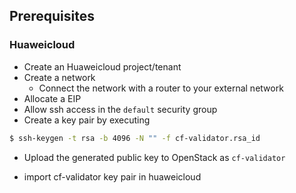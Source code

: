 ## Prerequisites

### Huaweicloud

* Create an Huaweicloud project/tenant
* Create a network
  * Connect the network with a router to your external network
* Allocate a EIP
* Allow ssh access in the `default` security group
* Create a key pair by executing
```bash
$ ssh-keygen -t rsa -b 4096 -N "" -f cf-validator.rsa_id
```
  * Upload the generated public key to OpenStack as `cf-validator`

* import cf-validator key pair in huaweicloud 


